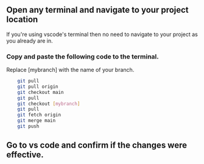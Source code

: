 ## Open any terminal and navigate to your project location
 If you're using vscode's terminal then no need to navigate to your project as you already are in.
 
### Copy and paste the following code to the terminal.
 Replace [mybranch] with the name of your branch.

```bash
    git pull
    git pull origin
    git checkout main
    git pull
    git checkout [mybranch]
    git pull
    git fetch origin
    git merge main
    git push
```
## Go to vs code and confirm if the changes were effective.